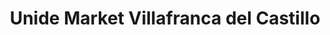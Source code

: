 ---
title: "Unide Market Villafranca del Castillo"
url: /villanueva-de-la-canada/unide-market-villafranca-del-castillo/
shop: Supermarkt
---